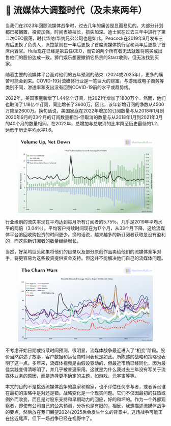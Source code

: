 # 🍺 流媒体大调整时代（及未来两年）

当我们在2023年回顾流媒体战争时，过去几年的痛苦是显而易见的。大部分计划都已被搁置，投资加强，时间表被拉长，损失加深。迪士尼在过去三年中进行了第二次CEO震荡，时代华纳/华纳兄弟公司也是如此。Peacock在2019年9月发布三周后更换了负责人，派拉蒙则在一年后更换了首席流媒体执行官和两年后更换了首席内容官。Hulu现在已经是第五任CEO，而它的两个所有者无法就谁将购买或出售他们的股份达成一致。狮门娱乐想要撤销它昂贵的Starz收购，但无法找到买家。

随着主要的流媒体平台面对他们的五年预测的结束（2024或2025年），更多的痛苦可能会到来。COVID-19对流媒体行业是一笔巨大的财富。与游戏或电子商务等类别不同，渗透率和支出没有回到COVID-19前的水平或趋势线。

2022年，美国家庭新增了1.44亿个订阅，比2021年增加了1800万个。然而，他们也取消了1.18亿个订阅，同比增长了3600万。因此，该年新增订阅的净数从4500万降至2600万。换句话说，美国家庭在2022年增加的订阅数量与从2018年1月到2020年9月的33个月的订阅数量相当-但取消的数量与从2018年1月到2021年3月的40个月的数量相同。在2022年，总增加与总取消的比率降至历史最低的1.2，远低于历史平均水平1.6。

<figure><img src="../.gitbook/assets/image (6) (1).png" alt="" width="563"><figcaption></figcaption></figure>

行业级别的流失率现在平均达到每月所有订阅者的5.75％，几乎是2019年平均水平的两倍（3.04％）。平均客户持续时间现在为17个月，从33个月下降，这给流媒体平台追回收购投资的时间更少。换句话说，越来越多的新订阅者获取是没有盈利的，而这些新订阅者的数量继续增长。

当然，好莱坞巨头如果将他们的目录以及部分原创作品卖给他们的流媒体竞争对手，将更容易为这些投资提供资金支持。但这并不能解决他们自己的流媒体问题。

<figure><img src="../.gitbook/assets/image (2) (1).png" alt="" width="563"><figcaption></figcaption></figure>

不考虑开始日期或持续时间预测，很明显，流媒体战争最近进入了“相变”阶段。股价当然讲述了故事，客户数据和运营商时间表也是如此。所陈述的战略和策略也表明了这一点。多年来，流媒体视频是由假设驱动的，但最近市场已经同化，因为最佳实践变得清晰明了，并几乎被普遍采用。这就是为什么我过去三年没有写关于流媒体业务的原因，而是选择更不确定的主题，如游戏、元宇宙等等。

本文的目的不是挑选流媒体战争的赢家和输家，也不评估任何参与者，或者诉讼谁在最初的策略中是对还是错。战略变化是一个现实问题。它们不仅因最初的狂热或例外而改变，而且是对股东支持和早期动力的回应，好的和坏的。作为一个外部观察者，即使有公司自己的公共预测，分析也是有限的。相反，我想描述流媒体战争的要点，然后放在我们展望2024/2025后会发生什么的背景中。这场战争可能正在接近尾声，但下一场战争已经在视野中了。
